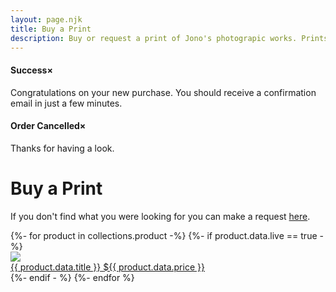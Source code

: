 ```yaml
---
layout: page.njk
title: Buy a Print
description: Buy or request a print of Jono's photograpic works. Prints are generally on photographic paper in 6 x 8 or on fine art paper in larger sizes
---
```


<div class="success box">
  <h4>Success<span class="closebutton">×</span></h4>
  
  <p>Congratulations on your new purchase. You should receive a confirmation email in just a few minutes.</p>
</div>

<div class="cancelled box">
  <h4>Order Cancelled<span class="closebutton">×</span></h4>
  
  <p> Thanks for having a look.</p>
</div>

# Buy a Print


<p>If you don't find what you were looking for you can make a request <a href="request/">here</a>.</p>

<div class="column flex">
{%- for product in collections.product -%}
  {%- if product.data.live == true -%}
    <div class="product-container">
      <a class="product-link" href="{{product.url}}">
        <img class="product-image" src="/assets/images/{{ product.data.image }}"/>
        <div class="column-narrow">
          <span class="product-title">{{ product.data.title }}</span>
          <span class="product-price">${{ product.data.price }}</span>
        </div>
      </a>
    </div>
  {%- endif - %}
{%- endfor %}
</div>
